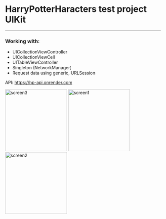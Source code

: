 # HarryPotterHaracters test project UIKit
_____________________________________

### Working with:
- UICollectionViewController
- UICollectionViewCell
- UITableViewController
- Singleton (NetworkManager)
- Request data using generic, URLSession

API: https://hp-api.onrender.com

<img src="https://github.com/Oksenoyt/HarryPotterHaracters/assets/107453751/9b40c544-2245-4f65-bfa5-6738bc6eb51f" alt="screen3"  width="200">
<img src="https://github.com/Oksenoyt/HarryPotterHaracters/assets/107453751/4b516287-4adb-4e20-a539-ee1c3361a670" alt="screen1"  width="200">
<img src="https://github.com/Oksenoyt/HarryPotterHaracters/assets/107453751/3aadb899-f9c9-45f0-a396-ccd4651286bb" alt="screen2"  width="200">

